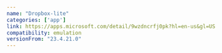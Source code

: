 ```yaml
---
name: "Dropbox-lite"
categories: ['app']
link: https://apps.microsoft.com/detail/9wzdncrfj0pk?hl=en-us&gl=US
compatibility: emulation
versionFrom: "23.4.21.0"
---
```


